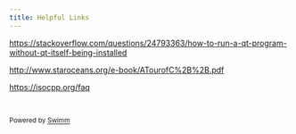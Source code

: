 ```yaml
---
title: Helpful Links
---
```

<https://stackoverflow.com/questions/24793363/how-to-run-a-qt-program-without-qt-itself-being-installed>

<http://www.staroceans.org/e-book/ATourofC%2B%2B.pdf>

<https://isocpp.org/faq>

&nbsp;

<SwmMeta version="3.0.0" repo-id="Z2l0aHViJTNBJTNBQ1BQJTNBJTNBZ2l0Ym95MjAyMg==" repo-name="CPP"><sup>Powered by [Swimm](https://app.swimm.io/)</sup></SwmMeta>
